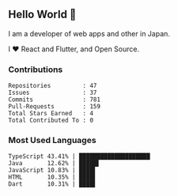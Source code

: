 ## Hello World 👋

I am a developer of web apps and other in Japan.

I ❤️ React and Flutter, and Open Source.

### Contributions

    Repositories         : 47
    Issues               : 37
    Commits              : 781
    Pull-Requests        : 159
    Total Stars Earned   : 4
    Total Contributed To : 0

### Most Used Languages

    TypeScript 43.41% | ████████████████████
    Java       12.62% | █████▌
    JavaScript 10.83% | ████▌
    HTML       10.35% | ████▌
    Dart       10.31% | ████▌
